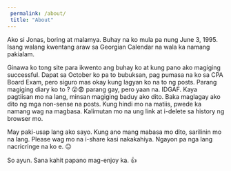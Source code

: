 ```yaml
---
 permalink: /about/
 title: "About"
---
```


Ako si Jonas, boring at malamya.
Buhay na ko mula pa nung June 3, 1995.
Isang walang kwentang araw sa Georgian Calendar na wala ka namang pakialam.

Ginawa ko tong site para ikwento ang buhay ko at kung pano ako magiging successful.
Dapat sa October ko pa to bubuksan, pag pumasa na ko sa CPA Board Exam, pero siguro mas okay kung lagyan ko na to ng posts.
Parang magiging diary ko to ? 😮😨 parang gay, pero yaan na. IDGAF.
Kaya pagtiisan mo na lang, minsan magiging baduy ako dito.
Baka maglagay ako dito ng mga non-sense na posts.
Kung hindi mo na matiis, pwede ka namang wag na magbasa.
Kalimutan mo na ung link at i-delete sa history ng browser mo.

May paki-usap lang ako sayo.
Kung ano mang mabasa mo dito, sarilinin mo na lang.
Please wag mo na i-share kasi nakakahiya.
Ngayon pa nga lang nacricringe na ko e. 😐

So ayun. Sana kahit papano mag-enjoy ka. 👍
